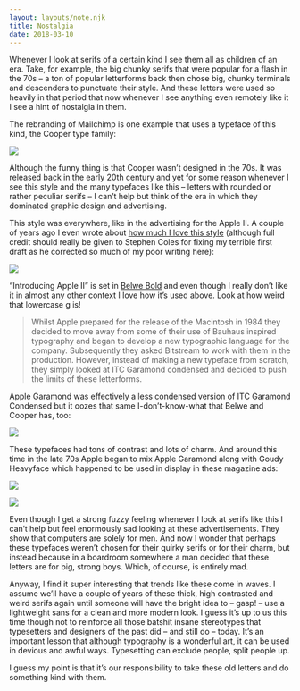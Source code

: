 ```yaml
---
layout: layouts/note.njk
title: Nostalgia
date: 2018-03-10
---
```


Whenever I look at serifs of a certain kind I see them all as children of an era. Take, for example, the big chunky serifs that were popular for a flash in the 70s – a ton of popular letterforms back then chose big, chunky terminals and descenders to punctuate their style. And these letters were used so heavily in that period that now whenever I see anything even remotely like it I see a hint of nostalgia in them.

The rebranding of Mailchimp is one example that uses a typeface of this kind, the Cooper type family:

![](https://buttondown.s3.us-west-2.amazonaws.com/images/e40509fa-167a-4bab-8c04-3240ec010785.jpg)

Although the funny thing is that Cooper wasn’t designed in the 70s. It was released back in the early 20th century and yet for some reason whenever I see this style and the many typefaces like this – letters with rounded or rather peculiar serifs – I can’t help but think of the era in which they dominated graphic design and advertising.

This style was everywhere, like in the advertising for the Apple II. A couple of years ago I even wrote about [how much I love this style](https://fontsinuse.com/uses/2176/apple-advertising-of-the-1970s-80s) (although full credit should really be given to Stephen Coles for fixing my terrible first draft as he corrected so much of my poor writing here):

![](https://buttondown.s3.us-west-2.amazonaws.com/images/54f59223-5012-4c24-915f-a08b99591375.jpeg)

“Introducing Apple II” is set in [Belwe Bold](https://fontsinuse.com/typefaces/226/belwe) and even though I really don’t like it in almost any other context I love how it’s used above. Look at how weird that lowercase g is!

> Whilst Apple prepared for the release of the Macintosh in 1984 they decided to move away from some of their use of Bauhaus inspired typography and began to develop a new typographic language for the company. Subsequently they asked Bitstream to work with them in the production. However, instead of making a new typeface from scratch, they simply looked at ITC Garamond condensed and decided to push the limits of these letterforms.

Apple Garamond was effectively a less condensed version of ITC Garamond Condensed but it oozes that same I-don’t-know-what that Belwe and Cooper has, too:

![](https://buttondown.s3.us-west-2.amazonaws.com/images/f7791e5c-b0d3-4db2-b941-b98b3ddd6424.png)

These typefaces had tons of contrast and lots of charm. And around this time in the late 70s Apple began to mix Apple Garamond along with Goudy Heavyface which happened to be used in display in these magazine ads:

![](https://buttondown.s3.us-west-2.amazonaws.com/images/6683671c-1db5-4e14-9362-91c9f020746e.jpeg)

![](https://buttondown.s3.us-west-2.amazonaws.com/images/fb0cf224-512f-4bcf-9d0a-52c55be2325b.jpeg)

Even though I get a strong fuzzy feeling whenever I look at serifs like this I can’t help but feel enormously sad looking at these advertisements. They show that computers are solely for men. And now I wonder that perhaps these typefaces weren’t chosen for their quirky serifs or for their charm, but instead because in a boardroom somewhere a man decided that these letters are for big, strong boys. Which, of course, is entirely mad.

Anyway, I find it super interesting that trends like these come in waves. I assume we’ll have a couple of years of these thick, high contrasted and weird serifs again until someone will have the bright idea to – gasp! – use a lightweight sans for a clean and more modern look. I guess it’s up to us this time though not to reinforce all those batshit insane stereotypes that typesetters and designers of the past did – and still do – today. It’s an important lesson that although typography is a wonderful art, it can be used in devious and awful ways. Typesetting can exclude people, split people up.

I guess my point is that it’s our responsibility to take these old letters and do something kind with them.
